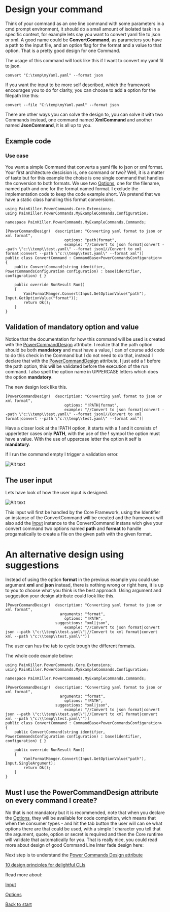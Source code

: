 # Design your command

Think of your command as an one line command with some parameters in a cmd prompt environment, it should do a small amount of isolated task in a specific context, for example lets say you want to convert yaml file to json or xml. A good name could be **ConvertCommand**, as parameters you have a path to the input file, and an option flag for the format and a value to that option. That is a pretty good design for one Command. 
 
 The usage of this command will look like this if I want to convert my yaml fil to json.

```convert "C:\temp\myYaml.yaml" --format json```

If you want the input to be more self described, which the framework encourages you to do for clarity, you can choose to add a option for the filepath like this:

```convert --file "C:\temp\myYaml.yaml" --format json```
 
There are other ways you can solve the design to, you can solve it with two Commands instead, one command named **XmlCommand** and another named **JsonCommand**, it is all up to you.

## Example code
### Use case
You want a simple Command that converts a yaml file to json or xml format. Your first architecture descision is, one command or two? Well, it is a matter of taste but for this example the choise is one single command that handles the conversion to both formats. We use two [Options](Options.md), one for the filename, named path and one for the format named format. I exclude the implementation code to keep the code example short. We pretend that we have a static class handling this format conversions.

```
using PainKiller.PowerCommands.Core.Extensions;
using PainKiller.PowerCommands.MyExampleCommands.Configuration;

namespace PainKiller.PowerCommands.MyExampleCommands.Commands;

[PowerCommandDesign(  description: "Converting yaml format to json or xml format",
                          options: "path|format",
                          example: "//Convert to json format|convert --path \"c:\\temp\\test.yaml\" --format json|//Convert to xml format|convert --path \"c:\\temp\\test.yaml\" --format xml")]
public class ConvertCommand : CommandBase<PowerCommandsConfiguration>
{
    public ConvertCommand(string identifier, PowerCommandsConfiguration configuration) : base(identifier, configuration) { }

    public override RunResult Run()
    {
        YamlFormatManger.Convert(Input.GetOptionValue("path"), Input.GetOptionValue("format"));
        return Ok();
    }
}
```
## Validation of mandatory option and value
Notice that the documentation for how this command will be used is created with the [PowerCommandDesign](PowerCommandDesignAttribute.md) attribute. I realize that the path option should be both **mandatory** and must have a value, I can of course add code to do this check in the Command but I do not need to do that, instead I declare that with the [PowerCommandDesign](PowerCommandDesignAttribute.md) attribute, I just add a **!** before the path option, this will be validated before the execution of the run command. I also spell the option name in UPPERCASE letters which does the option **mandatory**.

The new design look like this.
```
[PowerCommandDesign(  description: "Converting yaml format to json or xml format",
                          options: "!PATH|format",
                          example: "//Convert to json format|convert --path \"c:\\temp\\test.yaml\" --format json|//Convert to xml format|convert --path \"c:\\temp\\test.yaml\" --format xml")]
```                     
Have a closer look at the !PATH option, it starts with a **!** and it consists of upperletter cases only **PATH**, with the use of the **!** sympol the option must have a value. With the use of uppercase letter the option it self is **mandatory**.  

If I run the command empty I trigger a validation error.

![Alt text](images/convert_validation_error.png?raw=true "Describe convert command")

## The user input
Lets have look of how the user input is designed.

![Alt text](images/Command_line_input_convert.png?raw=true "Describe convert command")

This input will first be handled by the Core Framework, using the Identifier an instanse of the ConvertCommand will be created and the framework will also add the [Input](Input.md) instance to the ConvertCommand instans wich give your convert command two options named **path** and **format** to handle progamatically to create a file on the given path with the given format.

# An alternative design using suggestions
Instead of using the option **format** in the previous example you could use argument **xml** and **json** instead, there is nothing wrong or right here, it is up to you to choose what you think is the best approach.
Using argument and suggestion your design attribute could look like this.

```
[PowerCommandDesign(  description: "Converting yaml format to json or xml format",
                        arguments: "format",
                          options: "!PATH",
                      suggestions: "xml|json",
                          example: "//Convert to json format|convert json --path \"c:\\temp\\test.yaml\"|//Convert to xml format|convert xml --path \"c:\\temp\\test.yaml\"")]
```
The user can hus the tab to cycle trough the different formats.

The whole code example below:
```
using PainKiller.PowerCommands.Core.Extensions;
using PainKiller.PowerCommands.MyExampleCommands.Configuration;

namespace PainKiller.PowerCommands.MyExampleCommands.Commands;

[PowerCommandDesign(  description: "Converting yaml format to json or xml format",
                        arguments: "format",
                          options: "!PATH",
                      suggestions: "xml|json",
                          example: "//Convert to json format|convert json --path \"c:\\temp\\test.yaml\"|//Convert to xml format|convert xml --path \"c:\\temp\\test.yaml\"")]
public class ConvertCommand : CommandBase<PowerCommandsConfiguration>
{
    public ConvertCommand(string identifier, PowerCommandsConfiguration configuration) : base(identifier, configuration) { }

    public override RunResult Run()
    {
        YamlFormatManger.Convert(Input.GetOptionValue("path"), Input.SingleArgument);
        return Ok();
    }
}
```

## Must I use the PowerCommandDesign attribute on every command I create?
No that is not mandatory but it is recommended, note that when you declare the [Options](Options.md), they will be available for code completion, wich means that when the consumer types - and hit the tab button the user will can se what options there are that could be used, with a simple ! character you tell that the argument, quote, option or secret is required and then the Core runtime will validate that automatically for you. That is really nice, you could read more about design of good Command Line Inter fade design here:

Next step is to understand the [Power Commands Design attribute](PowerCommandDesignAttribute.md)

[10 design principles for delightful CLIs](https://blog.developer.atlassian.com/10-design-principles-for-delightful-clis/)

Read more about:


[Input](Input.md)

[Options](Options.md)

[Back to start](https://github.com/PowerCommands/PowerCommands2022/blob/main/Docs/README.md)